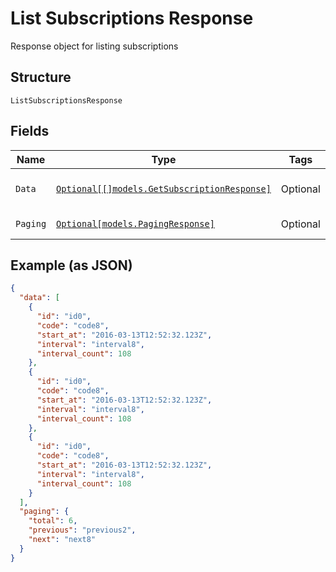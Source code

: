 
# List Subscriptions Response

Response object for listing subscriptions

## Structure

`ListSubscriptionsResponse`

## Fields

| Name | Type | Tags | Description |
|  --- | --- | --- | --- |
| `Data` | [`Optional[[]models.GetSubscriptionResponse]`](../../doc/models/get-subscription-response.md) | Optional | The subscription objects |
| `Paging` | [`Optional[models.PagingResponse]`](../../doc/models/paging-response.md) | Optional | Paging object |

## Example (as JSON)

```json
{
  "data": [
    {
      "id": "id0",
      "code": "code8",
      "start_at": "2016-03-13T12:52:32.123Z",
      "interval": "interval8",
      "interval_count": 108
    },
    {
      "id": "id0",
      "code": "code8",
      "start_at": "2016-03-13T12:52:32.123Z",
      "interval": "interval8",
      "interval_count": 108
    },
    {
      "id": "id0",
      "code": "code8",
      "start_at": "2016-03-13T12:52:32.123Z",
      "interval": "interval8",
      "interval_count": 108
    }
  ],
  "paging": {
    "total": 6,
    "previous": "previous2",
    "next": "next8"
  }
}
```

